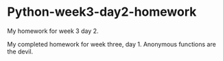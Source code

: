 # Python-week3-day2-homework
My homework for week 3 day 2.

My completed homework for week three, day 1. Anonymous functions are the devil.
